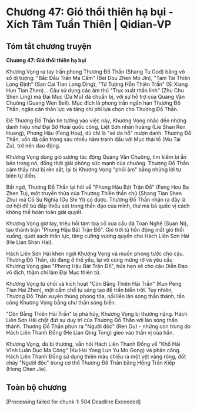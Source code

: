 # Chương 47: Gió thổi thiên hạ bụi - Xích Tâm Tuần Thiên | Qidian-VP

## Tóm tắt chương truyện

**Chương 47: Gió thổi thiên hạ bụi**

Khương Vọng ra tay trấn phong Thương Đồ Thần (Shang Tu God) bằng vô số dị tượng: "Bắc Đẩu Trấn Ma Cấm" (Bei Dou Zhen Mo Jin), "Tam Tài Thiên Long Định" (San Cai Tian Long Ding), "Tứ Tượng Hỗn Thiên Trấn" (Si Xiang Hun Tian Zhen)... Cậu sử dụng các ám thủ "Trục xuất thần linh" (Zhu Chu Shen Ling) mà Đại Mục (Da Mu) đã chuẩn bị, với sự hỗ trợ của Quảng Văn Chuông (Guang Wen Bell). Mục đích là phong trấn ngắn hạn Thương Đồ Thần, ngăn cản thần lực và tăng chi phí lựa chọn cho Thương Đồ Thần.

Để Thương Đồ Thần tin tưởng vào việc này, Khương Vọng nhắc đến những danh hiệu như Đại Sở Hoài quốc công, Liệt Sơn nhân hoàng (Lie Shan Ren Huang), Phong Hậu (Feng Hou), dù chỉ là "xé da hổ" mượn danh. Thương Đồ Thần, vốn đã cẩn trọng sau nhiều năm tranh đấu với Mục thái tổ (Mu Tai Zu), trở nên dao động.

Khương Vọng dùng gió sương tác động Quảng Văn Chuông, tìm kiếm bí ẩn bên trong nó, đồng thời giải phóng sức mạnh của chuông. Thương Đồ Thần cảm thấy như bị rèn sắt, lại bị Khương Vọng "phối âm" bằng những lời tự biên tự diễn.

Bất ngờ, Thương Đồ Thần lại hỏi về "Phong Hậu Bát Trận Đồ" (Feng Hou Ba Zhen Tu), một truyền thừa của Thương Thiên thần chủ (Shang Tian Shen Zhu) mà Cố Sư Nghĩa (Gu Shi Yi) có được. Thương Đồ Thần nhận ra đây là cơ hội để bù đắp thiếu sót trong thần đạo của mình, thứ mà bá quốc vị cách không thể hoàn toàn giải quyết.

Khương Vọng giơ tay, triệu hồi tám tòa cổ xưa cầu đá Toan Nghê (Suan Ni), tạo thành trận "Phong Hậu Bát Trận Đồ". Gió trời từ hỗn động mắt gió thổi xuống, quét sạch thần lực, tăng cường vương quyền cho Hách Liên Sơn Hải (He Lian Shan Hai).

Hách Liên Sơn Hải khen ngợi Khương Vọng và muốn phong tước cho cậu. Thương Đồ Thần, dù đang ở thế yếu, lại vô cùng mừng rỡ và yêu cầu Khương Vọng giao "Phong Hậu Bát Trận Đồ", hứa hẹn sẽ cho cậu Diễn Đạo vô địch, thậm chí làm Đại Mục thiên tử.

Khương Vọng từ chối và kích hoạt "Côn Bằng Thiên Hải Trấn" (Kun Peng Tian Hai Zhen), một cấm chế tự sáng tạo để trấn biển trời. Tuy nhiên, Thương Đồ Thần xuyên thủng phong tỏa, nối liền làn sóng thần thánh, tấn công Khương Vọng bằng chư thần sóng biển.

"Côn Bằng Thiên Hải Trấn" bị phá hủy, Khương Vọng bị thương nặng. Hách Liên Sơn Hải chặt đứt sự duy trì của Thương Đồ Thần với làn sóng thần thánh. Thương Đồ Thần phun ra "Người độc" (Ren Du) - những con trùng do Hách Liên Thanh Đồng (He Lian Qing Tong) gieo vào thần vị của hắn.

Khương Vọng, dù bị thương, vẫn hỏi Hách Liên Thanh Đồng về "Khổ Hải Vĩnh Luân Dục Ma Công" (Ku Hai Yong Lun Yu Mo Gong) và phản công. Hách Liên Thanh Đồng sử dụng thiên mâu chiếu ra một vệt vàng ròng, đốt cháy "Người độc" trong cơ thể Thương Đồ Thần bằng Hồng Trần Kiếp (Hong Chen Jie).

## Toàn bộ chương

[Processing failed for chunk 1: 504 Deadline Exceeded]